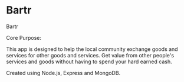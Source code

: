 # Bartr

Bartr

Core Purpose:

This app is designed to help the local community exchange goods and services for other goods and services. Get value from other people's services and goods without having to spend your hard earned cash.


Created using Node.js, Express and MongoDB.
